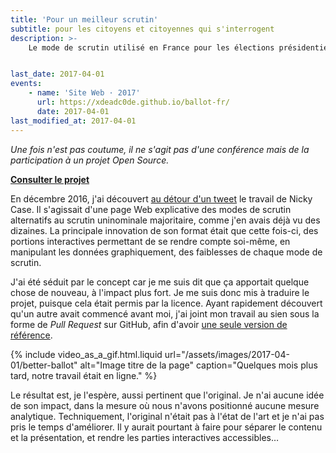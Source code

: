 ```yaml
---
title: 'Pour un meilleur scrutin'
subtitle: pour les citoyens et citoyennes qui s'interrogent
description: >-
    Le mode de scrutin utilisé en France pour les élections présidentielles a des avantages et des inconvénients. Peu importe qu'on l'apprécie ou non, il modèle la vie politique et, parfois, nous oblige à mentir. Comment mieux le faire comprendre qu'au travers d'un exercice pratique ?


last_date: 2017-04-01
events:
    - name: 'Site Web · 2017'
      url: https://xdeadc0de.github.io/ballot-fr/
      date: 2017-04-01
last_modified_at: 2017-04-01
---
```


_Une fois n'est pas coutume, il ne s'agit pas d'une conférence mais de la participation à un projet Open Source._

**[Consulter le projet](https://xdeadc0de.github.io/ballot-fr/)**

En décembre 2016, j'ai découvert [au détour d'un tweet](https://twitter.com/ncasenmare/status/807984252994330624) le travail de Nicky Case. Il s'agissait d'une page Web explicative des modes de scrutin alternatifs au scrutin uninominale majoritaire, comme j'en avais déjà vu des dizaines. La principale innovation de son format était que cette fois-ci, des portions interactives permettant de se rendre compte soi-même, en manipulant les données graphiquement, des faiblesses de chaque mode de scrutin.

J'ai été séduit par le concept car je me suis dit que ça apportait quelque chose de nouveau, à l'impact plus fort. Je me suis donc mis à traduire le projet, puisque cela était permis par la licence. Ayant rapidement découvert qu'un autre avait commencé avant moi, j'ai joint mon travail au sien sous la forme de <i lang="en">Pull Request</i> sur GitHub, afin d'avoir [une seule version de référence](https://github.com/xDEADC0DE/ballot-fr 'Code source du projet Pour Un Meilleur Scrutin').

{% include video_as_a_gif.html.liquid
url="/assets/images/2017-04-01/better-ballot"
alt="Image titre de la page"
caption="Quelques mois plus tard, notre travail était en ligne."
%}

Le résultat est, je l'espère, aussi pertinent que l'original. Je n'ai aucune idée de son impact, dans la mesure où nous n'avons positionné aucune mesure analytique. Techniquement, l'original n'était pas à l'état de l'art et je n'ai pas pris le temps d'améliorer. Il y aurait pourtant à faire pour séparer le contenu et la présentation, et rendre les parties interactives accessibles…
